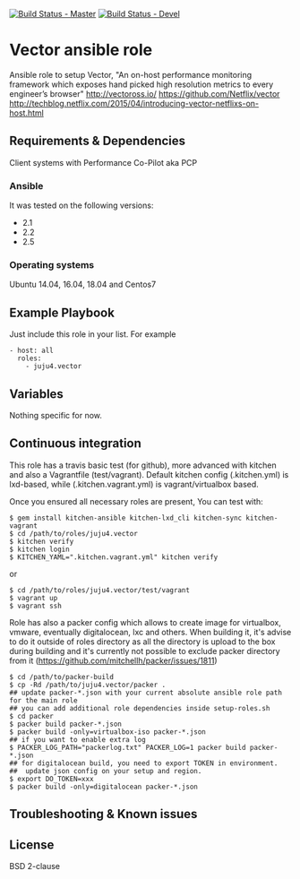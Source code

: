 [![Build Status - Master](https://travis-ci.org/juju4/ansible-vector.svg?branch=master)](https://travis-ci.org/juju4/ansible-vector)
[![Build Status - Devel](https://travis-ci.org/juju4/ansible-vector.svg?branch=devel)](https://travis-ci.org/juju4/ansible-vector/branches)
# Vector ansible role

Ansible role to setup Vector, "An on-host performance monitoring framework which exposes hand picked high resolution metrics to every engineer’s browser"
http://vectoross.io/
https://github.com/Netflix/vector
http://techblog.netflix.com/2015/04/introducing-vector-netflixs-on-host.html

## Requirements & Dependencies

Client systems with Performance Co-Pilot aka PCP

### Ansible
It was tested on the following versions:
 * 2.1
 * 2.2
 * 2.5

### Operating systems

Ubuntu 14.04, 16.04, 18.04 and Centos7

## Example Playbook

Just include this role in your list.
For example

```
- host: all
  roles:
    - juju4.vector
```

## Variables

Nothing specific for now.

## Continuous integration

This role has a travis basic test (for github), more advanced with kitchen and also a Vagrantfile (test/vagrant).
Default kitchen config (.kitchen.yml) is lxd-based, while (.kitchen.vagrant.yml) is vagrant/virtualbox based.

Once you ensured all necessary roles are present, You can test with:
```
$ gem install kitchen-ansible kitchen-lxd_cli kitchen-sync kitchen-vagrant
$ cd /path/to/roles/juju4.vector
$ kitchen verify
$ kitchen login
$ KITCHEN_YAML=".kitchen.vagrant.yml" kitchen verify
```
or
```
$ cd /path/to/roles/juju4.vector/test/vagrant
$ vagrant up
$ vagrant ssh
```

Role has also a packer config which allows to create image for virtualbox, vmware, eventually digitalocean, lxc and others.
When building it, it's advise to do it outside of roles directory as all the directory is upload to the box during building 
and it's currently not possible to exclude packer directory from it (https://github.com/mitchellh/packer/issues/1811)
```
$ cd /path/to/packer-build
$ cp -Rd /path/to/juju4.vector/packer .
## update packer-*.json with your current absolute ansible role path for the main role
## you can add additional role dependencies inside setup-roles.sh
$ cd packer
$ packer build packer-*.json
$ packer build -only=virtualbox-iso packer-*.json
## if you want to enable extra log
$ PACKER_LOG_PATH="packerlog.txt" PACKER_LOG=1 packer build packer-*.json
## for digitalocean build, you need to export TOKEN in environment.
##  update json config on your setup and region.
$ export DO_TOKEN=xxx
$ packer build -only=digitalocean packer-*.json
```

## Troubleshooting & Known issues


## License

BSD 2-clause

